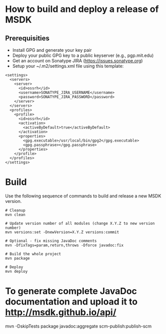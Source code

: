 
# How to build and deploy a release of MSDK

## Prerequisities

* Install GPG and generate your key pair
* Deploy your public GPG key to a public keyserver (e.g., pgp.mit.edu)
* Get an account on Sonatype JIRA (https://issues.sonatype.org)
* Setup your ~/.m2/settings.xml file using this template:

```
<settings>
  <servers>
    <server>
      <id>ossrh</id>
      <username>SONATYPE_JIRA_USERNAME</username>
      <password>SONATYPE_JIRA_PASSWORD</password>
    </server>
  </servers>
  <profiles>
    <profile>
      <id>ossrh</id>
      <activation>
        <activeByDefault>true</activeByDefault>
      </activation>
      <properties>
        <gpg.executable>/usr/local/bin/gpg2</gpg.executable>
        <gpg.passphrase></gpg.passphrase>
      </properties>
    </profile>
  </profiles>
</settings>
```

# Build

Use the following sequence of commands to build and release a new MSDK version.

```
# Cleanup 
mvn clean

# Update version number of all modules (change X.Y.Z to new version number)
mvn versions:set -DnewVersion=X.Y.Z versions:commit

# Optional - fix missing JavaDoc comments
mvn -DfixTags=param,return,throws -Dforce javadoc:fix

# Build the whole project
mvn package

# Deploy
mvn deploy
```

# To generate complete JavaDoc documentation and upload it to http://msdk.github.io/api/
mvn -DskipTests package javadoc:aggregate scm-publish:publish-scm

